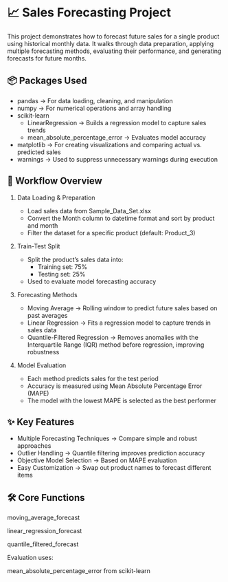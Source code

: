 # 📈 Sales Forecasting Project

This project demonstrates how to forecast future sales for a single product using historical monthly data. It walks through data preparation, applying multiple forecasting methods, evaluating their performance, and generating forecasts for future months.

## 📦 Packages Used
- pandas → For data loading, cleaning, and manipulation
- numpy → For numerical operations and array handling
- scikit-learn
    - LinearRegression → Builds a regression model to capture sales trends
    - mean_absolute_percentage_error → Evaluates model accuracy
- matplotlib → For creating visualizations and comparing actual vs. predicted sales
- warnings → Used to suppress unnecessary warnings during execution

## 🔄 Workflow Overview
1. Data Loading & Preparation
    - Load sales data from Sample_Data_Set.xlsx
    - Convert the Month column to datetime format and sort by product and month
    - Filter the dataset for a specific product (default: Product_3)

2. Train-Test Split
    - Split the product’s sales data into:
        - Training set: 75%
        - Testing set: 25%
    - Used to evaluate model forecasting accuracy

3. Forecasting Methods
    - Moving Average → Rolling window to predict future sales based on past averages
    - Linear Regression → Fits a regression model to capture trends in sales data
    - Quantile-Filtered Regression → Removes anomalies with the Interquartile Range (IQR) method before regression, improving robustness

4. Model Evaluation
    - Each method predicts sales for the test period
    - Accuracy is measured using Mean Absolute Percentage Error (MAPE)
    - The model with the lowest MAPE is selected as the best performer

## ✨ Key Features
- Multiple Forecasting Techniques → Compare simple and robust approaches
- Outlier Handling → Quantile filtering improves prediction accuracy
- Objective Model Selection → Based on MAPE evaluation
- Easy Customization → Swap out product names to forecast different items

## 🛠️ Core Functions

moving_average_forecast

linear_regression_forecast

quantile_filtered_forecast

Evaluation uses:

mean_absolute_percentage_error from scikit-learn
